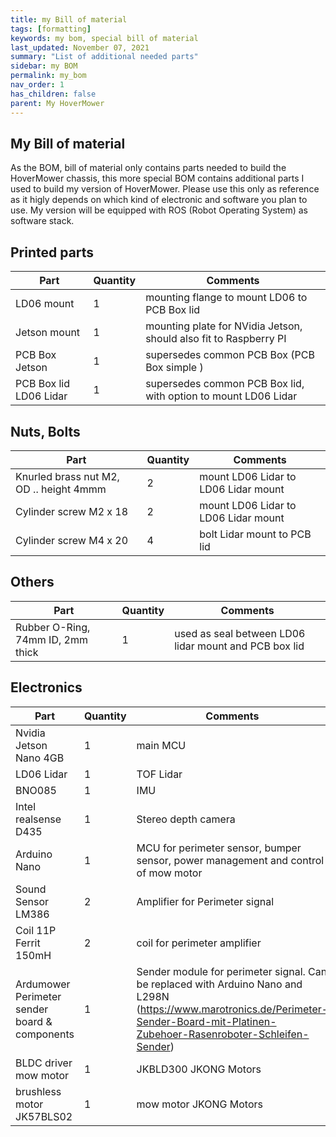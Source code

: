 ```yaml
---
title: my Bill of material
tags: [formatting]
keywords: my bom, special bill of material
last_updated: November 07, 2021
summary: "List of additional needed parts"
sidebar: my BOM
permalink: my_bom
nav_order: 1
has_children: false
parent: My HoverMower
---
```


## My Bill of material
As the BOM, bill of material only contains parts needed to build the HoverMower chassis, this more special BOM contains additional parts I used
to build my version of HoverMower. Please use this only as reference as it higly depends on which kind of electronic and software you plan to use. 
My version will be equipped with ROS (Robot Operating System) as software stack.

## Printed parts

| Part | Quantity | Comments |
|-------|--------|---------|
| LD06 mount | 1 | mounting flange to mount LD06 to PCB Box lid |
| Jetson mount | 1 | mounting plate for NVidia Jetson, should also fit to Raspberry PI |
| PCB Box Jetson | 1 | supersedes common PCB Box (PCB Box simple ) |
| PCB Box lid LD06 Lidar | 1 | supersedes common PCB Box lid, with option to mount LD06 Lidar |


## Nuts, Bolts

| Part | Quantity | Comments |
|-------|--------|---------|
| Knurled brass nut M2, OD .. height 4mmm | 2  | mount LD06 Lidar to LD06 Lidar mount  |
| Cylinder screw M2 x 18 | 2 | mount LD06 Lidar to LD06 Lidar mount | 
| Cylinder screw M4 x 20 | 4 | bolt Lidar mount to PCB lid |

## Others

| Part | Quantity | Comments |
|-------|--------|---------|
| Rubber O-Ring, 74mm ID, 2mm thick | 1 | used as seal between LD06 lidar mount and PCB box lid |

## Electronics
| Part | Quantity | Comments |
|-------|--------|---------|
| Nvidia Jetson Nano 4GB | 1 | main MCU |
| LD06 Lidar | 1 | TOF Lidar |
| BNO085 | 1 | IMU |
| Intel realsense D435 | 1 | Stereo depth camera |
| Arduino Nano | 1 | MCU for perimeter sensor, bumper sensor, power management and control of mow motor |
| Sound Sensor LM386 | 2 | Amplifier for Perimeter signal |
| Coil 11P Ferrit 150mH | 2 | coil for perimeter amplifier | 
| Ardumower Perimeter sender board & components | 1 | Sender module for perimeter signal. Can be replaced with Arduino Nano and L298N (https://www.marotronics.de/Perimeter-Sender-Board-mit-Platinen-Zubehoer-Rasenroboter-Schleifen-Sender) |
| BLDC driver mow motor | 1 | JKBLD300 JKONG Motors| 
| brushless motor JK57BLS02 | 1 | mow motor JKONG Motors |